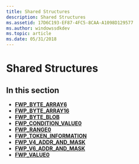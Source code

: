 ```yaml
---
title: Shared Structures
description: Shared Structures
ms.assetid: 17D6C193-EF87-4FC5-8CAA-A1098D129577
ms.author: windowssdkdev
ms.topic: article
ms.date: 05/31/2018
---
```


# Shared Structures

## In this section

-   [**FWP\_BYTE\_ARRAY6**](/windows/desktop/api/Fwptypes/ns-fwptypes-fwp_byte_array6_)
-   [**FWP\_BYTE\_ARRAY16**](/windows/desktop/api/Fwptypes/ns-fwptypes-fwp_byte_array16_)
-   [**FWP\_BYTE\_BLOB**](/windows/desktop/api/Fwptypes/ns-fwptypes-fwp_byte_blob_)
-   [**FWP\_CONDITION\_VALUE0**](/windows/desktop/api/Fwptypes/ns-fwptypes-fwp_condition_value0_)
-   [**FWP\_RANGE0**](/windows/desktop/api/Fwptypes/ns-fwptypes-fwp_range0_)
-   [**FWP\_TOKEN\_INFORMATION**](/windows/desktop/api/Fwptypes/ns-fwptypes-fwp_token_information_)
-   [**FWP\_V4\_ADDR\_AND\_MASK**](/windows/desktop/api/Fwptypes/ns-fwptypes-fwp_v4_addr_and_mask_)
-   [**FWP\_V6\_ADDR\_AND\_MASK**](/windows/desktop/api/Fwptypes/ns-fwptypes-fwp_v6_addr_and_mask_)
-   [**FWP\_VALUE0**](/windows/desktop/api/Fwptypes/ns-fwptypes-fwp_value0_)

 

 





